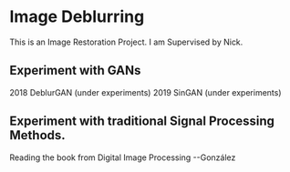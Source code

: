 # Image Deblurring
This is an Image Restoration Project. I am Supervised by Nick.  


## Experiment with GANs
2018 DeblurGAN (under experiments)
2019 SinGAN (under experiments)


## Experiment with traditional Signal Processing Methods.

Reading the book from Digital Image Processing --González
